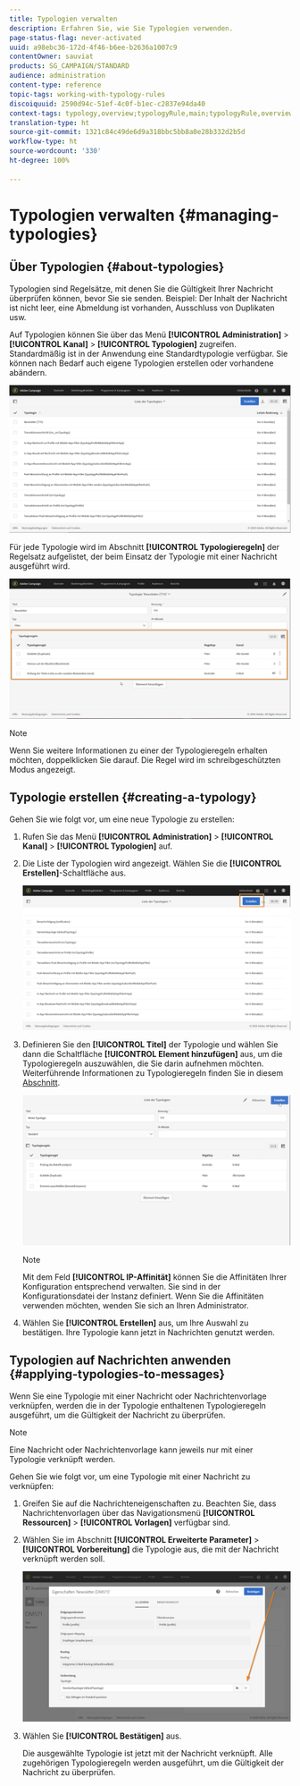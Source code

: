 ```yaml
---
title: Typologien verwalten
description: Erfahren Sie, wie Sie Typologien verwenden.
page-status-flag: never-activated
uuid: a98ebc36-172d-4f46-b6ee-b2636a1007c9
contentOwner: sauviat
products: SG_CAMPAIGN/STANDARD
audience: administration
content-type: reference
topic-tags: working-with-typology-rules
discoiquuid: 2590d94c-51ef-4c0f-b1ec-c2837e94da40
context-tags: typology,overview;typologyRule,main;typologyRule,overview
translation-type: ht
source-git-commit: 1321c84c49de6d9a318bbc5bb8a0e28b332d2b5d
workflow-type: ht
source-wordcount: '330'
ht-degree: 100%

---
```



# Typologien verwalten {#managing-typologies}

## Über Typologien {#about-typologies}

Typologien sind Regelsätze, mit denen Sie die Gültigkeit Ihrer Nachricht überprüfen können, bevor Sie sie senden. Beispiel: Der Inhalt der Nachricht ist nicht leer, eine Abmeldung ist vorhanden, Ausschluss von Duplikaten usw.

Auf Typologien können Sie über das Menü **[!UICONTROL Administration]** > **[!UICONTROL Kanal]** > **[!UICONTROL Typologien]** zugreifen. Standardmäßig ist in der Anwendung eine Standardtypologie verfügbar. Sie können nach Bedarf auch eigene Typologien erstellen oder vorhandene abändern.

![](assets/typologies-list.png)

Für jede Typologie wird im Abschnitt **[!UICONTROL Typologieregeln]** der Regelsatz aufgelistet, der beim Einsatz der Typologie mit einer Nachricht ausgeführt wird.

![](assets/typology_typo-rule-list.png)

>[!NOTE]
>
>Wenn Sie weitere Informationen zu einer der Typologieregeln erhalten möchten, doppelklicken Sie darauf. Die Regel wird im schreibgeschützten Modus angezeigt.

## Typologie erstellen {#creating-a-typology}

Gehen Sie wie folgt vor, um eine neue Typologie zu erstellen:

1. Rufen Sie das Menü **[!UICONTROL Administration]** > **[!UICONTROL Kanal]** > **[!UICONTROL Typologien]** auf.

1. Die Liste der Typologien wird angezeigt. Wählen Sie die **[!UICONTROL Erstellen]**-Schaltfläche aus.

   ![](assets/typologies-create.png)

1. Definieren Sie den **[!UICONTROL Titel]** der Typologie und wählen Sie dann die Schaltfläche **[!UICONTROL Element hinzufügen]** aus, um die Typologieregeln auszuwählen, die Sie darin aufnehmen möchten. Weiterführende Informationen zu Typologieregeln finden Sie in diesem [Abschnitt](../../sending/using/managing-typology-rules.md).

   ![](assets/typology_addrules.png)

   >[!NOTE]
   >
   >Mit dem Feld **[!UICONTROL IP-Affinität]** können Sie die Affinitäten Ihrer Konfiguration entsprechend verwalten. Sie sind in der Konfigurationsdatei der Instanz definiert. Wenn Sie die Affinitäten verwenden möchten, wenden Sie sich an Ihren Administrator.

1. Wählen Sie **[!UICONTROL Erstellen]** aus, um Ihre Auswahl zu bestätigen. Ihre Typologie kann jetzt in Nachrichten genutzt werden.

## Typologien auf Nachrichten anwenden {#applying-typologies-to-messages}

Wenn Sie eine Typologie mit einer Nachricht oder Nachrichtenvorlage verknüpfen, werden die in der Typologie enthaltenen Typologieregeln ausgeführt, um die Gültigkeit der Nachricht zu überprüfen.

>[!NOTE]
>
>Eine Nachricht oder Nachrichtenvorlage kann jeweils nur mit einer Typologie verknüpft werden.

Gehen Sie wie folgt vor, um eine Typologie mit einer Nachricht zu verknüpfen:

1. Greifen Sie auf die Nachrichteneigenschaften zu. Beachten Sie, dass Nachrichtenvorlagen über das Navigationsmenü **[!UICONTROL Ressourcen]** > **[!UICONTROL Vorlagen]** verfügbar sind.

1. Wählen Sie im Abschnitt **[!UICONTROL Erweiterte Parameter]** > **[!UICONTROL Vorbereitung]** die Typologie aus, die mit der Nachricht verknüpft werden soll.

   ![](assets/typology_message.png)

1. Wählen Sie **[!UICONTROL Bestätigen]** aus.

   Die ausgewählte Typologie ist jetzt mit der Nachricht verknüpft. Alle zugehörigen Typologieregeln werden ausgeführt, um die Gültigkeit der Nachricht zu überprüfen.
